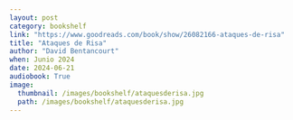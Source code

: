 ```yaml
---
layout: post
category: bookshelf
link: "https://www.goodreads.com/book/show/26082166-ataques-de-risa"
title: "Ataques de Risa"
author: "David Bentancourt"
when: Junio 2024
date: 2024-06-21
audiobook: True
image:
  thumbnail: /images/bookshelf/ataquesderisa.jpg
  path: /images/bookshelf/ataquesderisa.jpg
---
```

